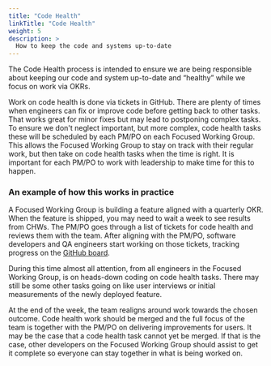 ```yaml
---
title: "Code Health"
linkTitle: "Code Health"
weight: 5
description: >
  How to keep the code and systems up-to-date
---
```


The Code Health process is intended to ensure we are being responsible about keeping our code and system up-to-date and “healthy” while we focus on work via OKRs.

Work on code health is done via tickets in GitHub. There are plenty of times when engineers can fix or improve code before getting back to other tasks. That works great for minor fixes but may lead to postponing complex tasks. To ensure we don't neglect important, but more complex, code health tasks these will be scheduled by each PM/PO on each Focused Working Group. This allows the Focused Working Group to stay on track with their regular work, but then take on code health tasks when the time is right. It is important for each PM/PO to work with leadership to make time for this to happen.


### An example of how this works in practice

A Focused Working Group is building a feature aligned with a quarterly OKR. When the feature is shipped, you may need to wait a week to see results from CHWs. The PM/PO goes through a list of tickets for code health and reviews them with the team. After aligning with the PM/PO, software developers and QA engineers start working on those tickets, tracking progress on the [GitHub board](https://github.com/orgs/medic/projects/134/views/1).

During this time almost all attention, from all engineers in the Focused Working Group, is on heads-down coding on code health tasks. There may still be some other tasks going on like user interviews or initial measurements of the newly deployed feature.

At the end of the week, the team realigns around work towards the chosen outcome. Code health work should be merged and the full focus of the team is together with the PM/PO on delivering improvements for users. It may be the case that a code health task cannot yet be merged. If that is the case, other developers on the Focused Working Group should assist to get it complete so everyone can stay together in what is being worked on.
